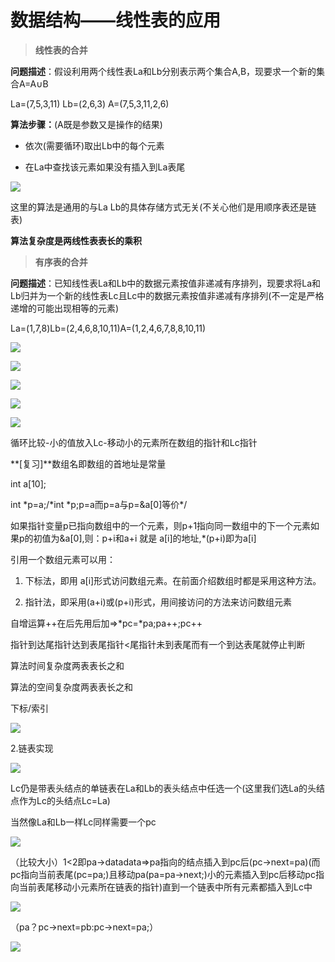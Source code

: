 数据结构——线性表的应用
============

> **线性表的合并**

**问题描述**：假设利用两个线性表La和Lb分别表示两个集合A,B，现要求一个新的集合A=A∪B

La=(7,5,3,11)  Lb=(2,6,3)  A=(7,5,3,11,2,6)

**算法步骤：**(A既是参数又是操作的结果)

*   依次(需要循环)取出Lb中的每个元素
    
*   在La中查找该元素如果没有插入到La表尾  
    

![](https://i0.hdslb.com/bfs/article/df736c16999757fb176e40624dee02a4e34ebf96.png)

这里的算法是通用的与La Lb的具体存储方式无关(不关心他们是用顺序表还是链表)

**算法复杂度是两线性表表长的乘积**

> **有序表的合并**

**问题描述**：已知线性表La和Lb中的数据元素按值非递减有序排列，现要求将La和Lb归并为一个新的线性表Lc且Lc中的数据元素按值非递减有序排列(不一定是严格递增的可能出现相等的元素)

La=(1,7,8)Lb=(2,4,6,8,10,11)A=(1,2,4,6,7,8,8,10,11)  

![](https://i0.hdslb.com/bfs/article/0267ce804812bfbd06fbcad4341837e1c3b04125.png)

![](https://i0.hdslb.com/bfs/article/0aef3c19fe6d16c3cc2f6b258f67118d6178373e.png)

![](https://i0.hdslb.com/bfs/article/14899d41181036ebc6bf254f3537ce8da333f063.gif)

![](https://i0.hdslb.com/bfs/article/aeb96b1683ac4ce7829f06d872b4d302104b1afc.png)

![](https://i0.hdslb.com/bfs/article/bfd1ded08bb267895e4db606995e016c7081457a.png)

循环比较-小的值放入Lc-移动小的元素所在数组的指针和Lc指针

**\[复习\]**数组名即数组的首地址是常量

int a\[10\];

int \*p=a;/\*int \*p;p=a而p=a与p=&a\[0\]等价\*/

如果指针变量p已指向数组中的一个元素，则p+1指向同一数组中的下一个元素如果p的初值为&a\[0\],则：p+i和a+i 就是 a\[i\]的地址,\*(p+i)即为a\[i\]

引用一个数组元素可以用：

1) 下标法，即用 a\[i\]形式访问数组元素。在前面介绍数组时都是采用这种方法。

2) 指针法，即采用(a+i)或(p+i)形式，用间接访问的方法来访问数组元素

自增运算++在后先用后加=>\*pc=\*pa;pa++;pc++

指针到达尾指针达到表尾指针<尾指针未到表尾而有一个到达表尾就停止判断

算法时间复杂度两表表长之和

算法的空间复杂度两表表长之和

下标/索引

![](https://i0.hdslb.com/bfs/article/edd0bb38ad9ddda04d0f275218c6e6f40b02747d.png)

2.链表实现

![](https://i0.hdslb.com/bfs/article/e5b14ecc3d02fb6517e2b9a92e00ae8a97032517.png)

Lc仍是带表头结点的单链表在La和Lb的表头结点中任选一个(这里我们选La的头结点作为Lc的头结点Lc=La)

当然像La和Lb一样Lc同样需要一个pc

![](https://i0.hdslb.com/bfs/article/c86545ffff8fe47b4a7cb0bf463f46cf17b00e21.png)

（比较大小）1<2即pa->data<pb->data=>pa指向的结点插入到pc后(pc->next=pa)(而pc指向当前表尾(pc=pa;)且移动pa(pa=pa->next;)小的元素插入到pc后移动pc指向当前表尾移动小元素所在链表的指针)直到一个链表中所有元素都插入到Lc中

![](https://i0.hdslb.com/bfs/article/c08256c16919d89b4711d0926b6582b0b6d2605d.png)

（pa？pc->next=pb:pc->next=pa;）

![](https://i0.hdslb.com/bfs/article/9783e51dc1f8c2a467fe4f5184fe8ab8f9c10829.png)

  

